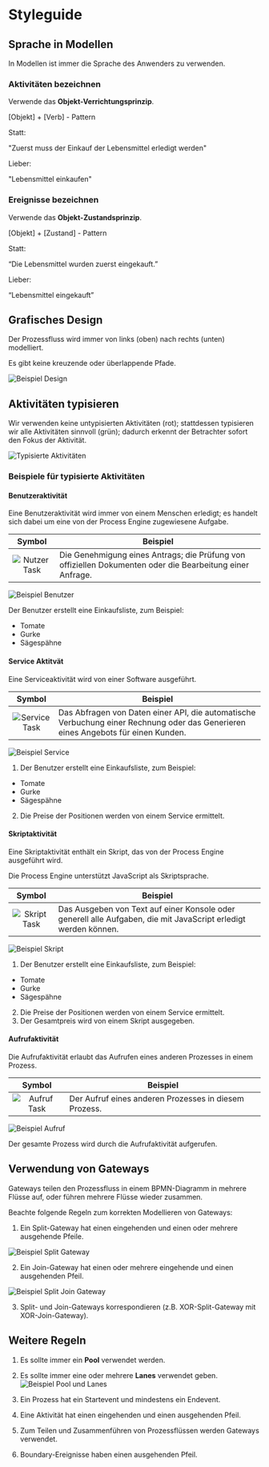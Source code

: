 # Styleguide

## Sprache in Modellen

In Modellen ist immer die Sprache des Anwenders zu verwenden.

### Aktivitäten bezeichnen

Verwende das **Objekt-Verrichtungsprinzip**.

[Objekt] + [Verb] - Pattern

Statt:

"Zuerst muss der Einkauf der Lebensmittel erledigt werden"

Lieber:

"Lebensmittel einkaufen"

### Ereignisse bezeichnen

Verwende das **Objekt-Zustandsprinzip**.

[Objekt] + [Zustand] - Pattern

Statt:

“Die Lebensmittel wurden zuerst eingekauft.”

Lieber:

“Lebensmittel eingekauft”

## Grafisches Design

Der Prozessfluss wird immer von links (oben) nach rechts (unten) modelliert.

Es gibt keine kreuzende oder überlappende Pfade.

![Beispiel Design](./assets/example_design.svg)

## Aktivitäten typisieren

Wir verwenden keine untypisierten Aktivitäten (rot);
stattdessen typisieren wir alle Aktivitäten sinnvoll (grün);
dadurch erkennt der Betrachter sofort den Fokus der Aktivität.

![Typisierte Aktivitäten](./assets/typisierung.svg)

### Beispiele für typisierte Aktivitäten

#### Benutzeraktivität

Eine Benutzeraktivität wird immer von einem Menschen erledigt; es handelt sich
dabei um eine von der Process Engine zugewiesene Aufgabe.

| Symbol | Beispiel |
| :----: | -------- |
| ![Nutzer Task](./assets/task_benutzer.svg) | Die Genehmigung eines Antrags; die Prüfung von offiziellen Dokumenten oder die Bearbeitung einer Anfrage. |

![Beispiel Benutzer](./assets/example_benutzer.svg)

Der Benutzer erstellt eine Einkaufsliste, zum Beispiel:
 - Tomate
 - Gurke
 - Sägespähne

#### Service Aktitvät

Eine Serviceaktivität wird von einer Software ausgeführt.

| Symbol | Beispiel |
| :----: | -------- |
| ![Service Task](./assets/task_service.svg) | Das Abfragen von Daten einer API, die automatische Verbuchung einer Rechnung oder das Generieren eines Angebots für einen Kunden. |

![Beispiel Service](./assets/example_service.svg)

1. Der Benutzer erstellt eine Einkaufsliste, zum Beispiel:
 - Tomate
 - Gurke
 - Sägespähne
2. Die Preise der Positionen werden von einem Service ermittelt.

#### Skriptaktivität

Eine Skriptaktivität enthält ein Skript, das von der Process Engine ausgeführt
wird.

Die Process Engine unterstützt JavaScript als Skriptsprache.

| Symbol | Beispiel |
| :----: | -------- |
| ![Skript Task](./assets/task_skript.svg) | Das Ausgeben von Text auf einer Konsole oder generell alle Aufgaben, die mit JavaScript erledigt werden können. |

![Beispiel Skript](./assets/example_skript.svg)

1. Der Benutzer erstellt eine Einkaufsliste, zum Beispiel:
 - Tomate
 - Gurke
 - Sägespähne
2. Die Preise der Positionen werden von einem Service ermittelt.
3. Der Gesamtpreis wird von einem Skript ausgegeben.

#### Aufrufaktivität

Die Aufrufaktivität erlaubt das Aufrufen eines anderen Prozesses in einem
Prozess.

| Symbol | Beispiel |
| :----: | -------- |
| ![Aufruf Task](./assets/task_aufruf.svg) | Der Aufruf eines anderen Prozesses in diesem Prozess. |

![Beispiel Aufruf](./assets/example_aufruf.svg)

Der gesamte Prozess wird durch die Aufrufaktivität aufgerufen.

## Verwendung von Gateways

Gateways teilen den Prozessfluss in einem BPMN-Diagramm in mehrere Flüsse auf,
oder führen mehrere Flüsse wieder zusammen.

Beachte folgende Regeln zum korrekten Modellieren von Gateways:

1. Ein Split-Gateway hat einen eingehenden und einen oder mehrere ausgehende Pfeile.

![Beispiel Split Gateway](./assets/example_split_gateway.svg)

2. Ein Join-Gateway hat einen oder mehrere eingehende und einen ausgehenden Pfeil.

![Beispiel Split Join Gateway](./assets/example_split_join_gateway.svg)

3. Split- und Join-Gateways korrespondieren (z.B. XOR-Split-Gateway mit XOR-Join-Gateway).

## Weitere Regeln

1. Es sollte immer ein **Pool** verwendet werden.
2. Es sollte immer eine oder mehrere **Lanes** verwendet geben.
![Beispiel Pool und Lanes](./assets/example_pool_lanes.svg)

3. Ein Prozess hat ein Startevent und mindestens ein Endevent.
4. Eine Aktivität hat einen eingehenden und einen ausgehenden Pfeil.
5. Zum Teilen und Zusammenführen von Prozessflüssen werden Gateways verwendet.
6. Boundary-Ereignisse haben einen ausgehenden Pfeil.
